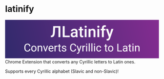 # latinify
![banner](images/latinifyGithub.png)
Chrome Extension that converts any Cyrillic letters to Latin ones.

Supports every Cyrillic alphabet (Slavic and non-Slavic)!
